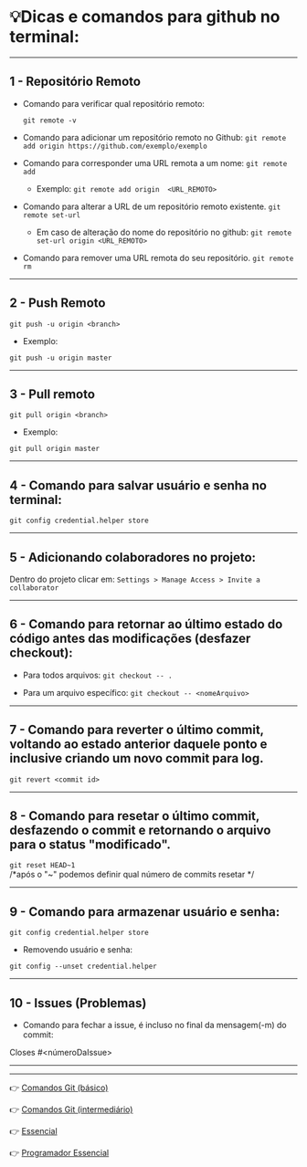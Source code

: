 # :bulb:Dicas e comandos para github no terminal:

---


## 1 - Repositório Remoto

* Comando para verificar qual repositório remoto:

    `git remote -v`

 * Comando para adicionar um repositório remoto no Github:
    `git remote add origin https://github.com/exemplo/exemplo`

* Comando para corresponder uma URL remota a um nome:
`git remote add`
    * Exemplo: `git remote add origin  <URL_REMOTO> `
* Comando para alterar a URL de um repositório remoto existente.
`git remote set-url`
    * Em caso de alteração do nome do repositório no github: `git remote set-url origin <URL_REMOTO>`

* Comando para remover uma URL remota do seu repositório.
`git remote rm`

---

## 2 - Push Remoto

`git push -u origin <branch>`

* Exemplo:

`git push -u origin master`

---

## 3 - Pull remoto

`git pull origin <branch>`

* Exemplo:

`git pull origin master`

---

## 4 - Comando para salvar usuário e senha no terminal:

`git config credential.helper store`

---

## 5 - Adicionando colaboradores no projeto:

Dentro do projeto clicar em: `Settings > Manage Access > Invite a collaborator`

---

## 6 - Comando para retornar ao último estado do código antes das modificações (desfazer checkout):

* Para todos arquivos:
    `git checkout -- .`

* Para um arquivo específico:
    `git checkout -- <nomeArquivo>`

---

## 7 - Comando para reverter o último commit, voltando ao estado anterior daquele ponto e inclusive criando um novo commit para log.

`git revert <commit id>`

---

## 8 - Comando para resetar o último commit, desfazendo o commit e retornando o arquivo para o status "modificado".

`git reset HEAD~1`  
 /*após o "~" podemos definir qual número  de commits resetar */

---

## 9 - Comando para armazenar usuário e senha:

`git config credential.helper store`

* Removendo usuário e senha:

`git config --unset credential.helper`

---

## 10 - Issues (Problemas)

* Comando para fechar a issue, é incluso no final da mensagem(-m) do commit:

Closes #<númeroDaIssue>

---
---

:point_right: [Comandos Git (básico)](https://github.com/Dev-HideyukiTakahashi/Programador-Essencial/blob/master/pasta_essencial/extras/git_github/ComandosGit(b%C3%A1sico).MD)

:point_right: [Comandos Git (intermediário)](https://github.com/Dev-HideyukiTakahashi/Programador-Essencial/blob/master/pasta_essencial/extras/git_github/ComandosGit(intermedi%C3%A1rio).MD) 

:point_right: [Essencial](https://github.com/Dev-HideyukiTakahashi/Programador-Essencial/blob/master/pasta_essencial/extras/git_github/Essencial.MD)

:point_right: [Programador Essencial](https://github.com/Dev-HideyukiTakahashi/Programador-Essencial)







